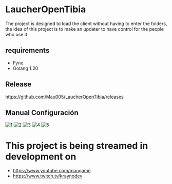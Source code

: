# LaucherOpenTibia
The project is designed to load the client without having to enter the folders, the idea of this project is to make an updater to have control for the people who use it


## requirements

- Fyne
- Golang 1.20

## Release
https://github.com/Mau005/LaucherOpenTibia/releases


## Manual Configuración

![1](https://github.com/Mau005/LaucherOpenTibia/assets/31163804/c75f3217-1f0e-4f5f-8224-094b6ade5aa8)
![2](https://github.com/Mau005/LaucherOpenTibia/assets/31163804/a2077388-08ba-4459-9060-ec81b76f2928)
![3](https://github.com/Mau005/LaucherOpenTibia/assets/31163804/cdb5181d-7107-40f1-89a3-bf6547e0e5a9)
![4](https://github.com/Mau005/LaucherOpenTibia/assets/31163804/ca9585bd-3ffb-49f5-99c2-0eff99d8bcf6)
![5](https://github.com/Mau005/LaucherOpenTibia/assets/31163804/ba35ead1-6503-4a51-b678-cd360e2de15f)



# This project is being streamed in development on
- https://www.youtube.com/maugame
- https://www.twitch.tv/kraynodev
